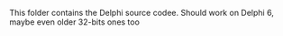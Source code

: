 This folder contains the Delphi source codee. Should work on Delphi 6, maybe even older 32-bits ones too
